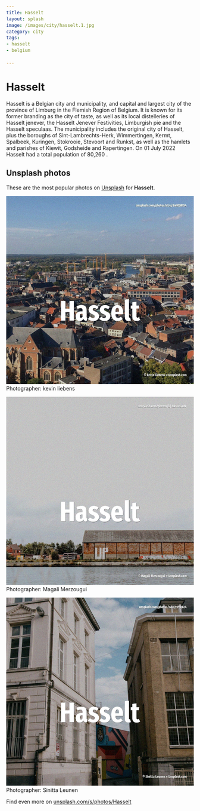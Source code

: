 ```yaml
---
title: Hasselt
layout: splash
image: /images/city/hasselt.1.jpg
category: city
tags:
- hasselt
- belgium

---
```

# Hasselt

Hasselt  is a Belgian city and municipality, and capital and largest city of the province of  Limburg in the Flemish Region of Belgium. It is known for its former branding as the city of taste, as well as its local distelleries of  Hasselt jenever, the Hasselt Jenever Festivities, Limburgish pie and the Hasselt speculaas. The municipality includes the original city of Hasselt, plus the boroughs of Sint-Lambrechts-Herk,  Wimmertingen, Kermt, Spalbeek, Kuringen, Stokrooie, Stevoort and Runkst, as well as the hamlets and  parishes of Kiewit, Godsheide and Rapertingen.  On 01 July 2022 Hasselt had a total population of 80,260 . 

 
## Unsplash photos
These are the most popular photos on [Unsplash](https://unsplash.com) for **Hasselt**.
 
![Hasselt](/images/city/hasselt.1.jpg)
Photographer:  kevin liebens
 
![Hasselt](/images/city/hasselt.2.jpg)
Photographer:  Magali Merzougui
 
![Hasselt](/images/city/hasselt.3.jpg)
Photographer:  Sinitta Leunen
 
Find even more on [unsplash.com/s/photos/Hasselt](https://unsplash.com/s/photos/Hasselt)
 
